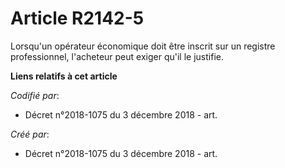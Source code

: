 # Article R2142-5

Lorsqu'un opérateur économique doit être inscrit sur un registre professionnel, l'acheteur peut exiger qu'il le justifie.

**Liens relatifs à cet article**

_Codifié par_:

  - Décret n°2018-1075 du 3 décembre 2018 - art.

_Créé par_:

  - Décret n°2018-1075 du 3 décembre 2018 - art.
